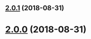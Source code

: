 <a name="2.0.1"></a>
## [2.0.1](https://github.com/GreenGremlin/karma-gzip/compare/v2.0.0...v2.0.1) (2018-08-31)



<a name="2.0.0"></a>
# [2.0.0](https://github.com/GreenGremlin/karma-gzip/compare/1.2.0...2.0.0) (2018-08-31)



